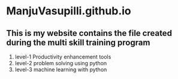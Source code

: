 # ManjuVasupilli.github.io

## This is my website contains the file created during the multi skill training program 

1. level-1 Productivity enhancement tools
2. level-2 problem solving using python
3. level-3 machine learning with python

